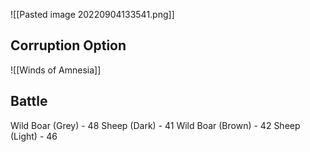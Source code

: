 ![[Pasted image 20220904133541.png]]

## Corruption Option

![[Winds of Amnesia]]

## Battle

Wild Boar (Grey) - 48
Sheep (Dark) - 41
Wild Boar (Brown) - 42
Sheep (Light) - 46

